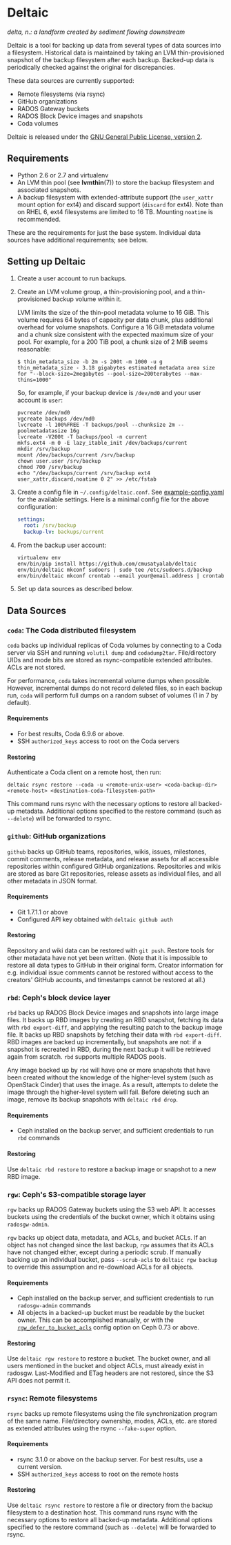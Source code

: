 # Deltaic

_delta, n.: a landform created by sediment flowing downstream_

Deltaic is a tool for backing up data from several types of data sources
into a filesystem.  Historical data is maintained by taking an LVM
thin-provisioned snapshot of the backup filesystem after each backup.
Backed-up data is periodically checked against the original for
discrepancies.

These data sources are currently supported:

*   Remote filesystems (via rsync)
*   GitHub organizations
*   RADOS Gateway buckets
*   RADOS Block Device images and snapshots
*   Coda volumes

Deltaic is released under the [GNU General Public License,
version 2](COPYING).


## Requirements

*   Python 2.6 or 2.7 and virtualenv
*   An LVM thin pool (see **lvmthin**(7)) to store the backup filesystem and
    associated snapshots.
*   A backup filesystem with extended-attribute support (the `user_xattr`
    mount option for ext4) and discard support (`discard` for ext4). 
    Note than on RHEL 6, ext4 filesystems are limited to 16 TB.  Mounting
    `noatime` is recommended.

These are the requirements for just the base system.  Individual data
sources have additional requirements; see below.


## Setting up Deltaic

1.  Create a user account to run backups.

1.  Create an LVM volume group, a thin-provisioning pool, and a
    thin-provisioned backup volume within it.

    LVM limits the size of the thin-pool metadata volume to 16 GiB.  This
    volume requires 64 bytes of capacity per data chunk, plus additional
    overhead for volume snapshots.  Configure a 16 GiB metadata volume and a
    chunk size consistent with the expected maximum size of your pool.  For
    example, for a 200 TiB pool, a chunk size of 2 MiB seems reasonable:

    ```shell
    $ thin_metadata_size -b 2m -s 200t -m 1000 -u g
    thin_metadata_size - 3.18 gigabytes estimated metadata area size for "--block-size=2megabytes --pool-size=200terabytes --max-thins=1000"
    ```

    So, for example, if your backup device is `/dev/md0` and your user
    account is `user`:

    ```shell
    pvcreate /dev/md0
    vgcreate backups /dev/md0
    lvcreate -l 100%FREE -T backups/pool --chunksize 2m --poolmetadatasize 16g
    lvcreate -V200t -T backups/pool -n current
    mkfs.ext4 -m 0 -E lazy_itable_init /dev/backups/current
    mkdir /srv/backup
    mount /dev/backups/current /srv/backup
    chown user.user /srv/backup
    chmod 700 /srv/backup
    echo "/dev/backups/current /srv/backup ext4 user_xattr,discard,noatime 0 2" >> /etc/fstab
    ```

1.  Create a config file in `~/.config/deltaic.conf`.  See
    [example-config.yaml](example-config.yaml) for the available settings. 
    Here is a minimal config file for the above configuration:

    ```yaml
    settings:
      root: /srv/backup
      backup-lv: backups/current
    ```

1.  From the backup user account:

    ```shell
    virtualenv env
    env/bin/pip install https://github.com/cmusatyalab/deltaic
    env/bin/deltaic mkconf sudoers | sudo tee /etc/sudoers.d/backup
    env/bin/deltaic mkconf crontab --email your@email.address | crontab
    ```

1. Set up data sources as described below.


## Data Sources

### `coda`: The Coda distributed filesystem

`coda` backs up individual replicas of Coda volumes by connecting to a
Coda server via SSH and running `volutil dump` and `codadump2tar`.
File/directory UIDs and mode bits are stored as rsync-compatible extended
attributes.  ACLs are not stored.

For performance, `coda` takes incremental volume dumps when possible. 
However, incremental dumps do not record deleted files, so in each backup
run, `coda` will perform full dumps on a random subset of volumes (1 in 7
by default).

#### Requirements

*   For best results, Coda 6.9.6 or above.
*   SSH `authorized_keys` access to root on the Coda servers

#### Restoring

Authenticate a Coda client on a remote host, then run:

    deltaic rsync restore --coda -u <remote-unix-user> <coda-backup-dir> <remote-host> <destination-coda-filesystem-path>

This command runs rsync with the necessary options to restore all
backed-up metadata.  Additional options specified to the restore command
(such as `--delete`) will be forwarded to rsync.


### `github`: GitHub organizations

`github` backs up GitHub teams, repositories, wikis, issues, milestones,
commit comments, release metadata, and release assets for all accessible
repositories within configured GitHub organizations.  Repositories and wikis
are stored as bare Git repositories, release assets as individual files, and
all other metadata in JSON format.

#### Requirements

*   Git 1.7.1.1 or above
*   Configured API key obtained with `deltaic github auth`

#### Restoring

Repository and wiki data can be restored with `git push`.  Restore tools for
other metadata have not yet been written.  (Note that it is impossible to
restore all data types to GitHub in their original form.  Creator
information for e.g. individual issue comments cannot be restored without
access to the creators' GitHub accounts, and timestamps cannot be restored
at all.)


### `rbd`: Ceph's block device layer

`rbd` backs up RADOS Block Device images and snapshots into large image
files.  It backs up RBD images by creating an RBD snapshot, fetching its data
with `rbd export-diff`, and applying the resulting patch to the backup image
file.  It backs up RBD snapshots by fetching their data with `rbd export-diff`.
RBD images are backed up incrementally, but snapshots are not: if a snapshot
is recreated in RBD, during the next backup it will be retrieved again from
scratch.  `rbd` supports multiple RADOS pools.

Any image backed up by `rbd` will have one or more snapshots that have been
created without the knowledge of the higher-level system (such as OpenStack
Cinder) that uses the image.  As a result, attempts to delete the image
through the higher-level system will fail.  Before deleting such an image,
remove its backup snapshots with `deltaic rbd drop`.

#### Requirements

*   Ceph installed on the backup server, and sufficient credentials to run
    `rbd` commands

#### Restoring

Use `deltaic rbd restore` to restore a backup image or snapshot to a new
RBD image.


### `rgw`: Ceph's S3-compatible storage layer

`rgw` backs up RADOS Gateway buckets using the S3 web API.  It accesses
buckets using the credentials of the bucket owner, which it obtains using
`radosgw-admin`.

`rgw` backs up object data, metadata, and ACLs, and bucket ACLs.  If an
object has not changed since the last backup, `rgw` assumes that its ACLs
have not changed either, except during a periodic scrub.  If manually
backing up an individual bucket, pass `--scrub-acls` to
`deltaic rgw backup` to override this assumption and re-download ACLs
for all objects.

#### Requirements

*   Ceph installed on the backup server, and sufficient credentials to run
    `radosgw-admin` commands
*   All objects in a backed-up bucket must be readable by the bucket owner.
    This can be accomplished manually, or with the
    [`rgw_defer_to_bucket_acls`](https://github.com/ceph/ceph/commit/1d7c2041)
    config option on Ceph 0.73 or above.

#### Restoring

Use `deltaic rgw restore` to restore a bucket.  The bucket owner, and all
users mentioned in the bucket and object ACLs, must already exist in
radosgw.  Last-Modified and ETag headers are not restored, since the
S3 API does not permit it.


### `rsync`: Remote filesystems

`rsync` backs up remote filesystems using the file synchronization program
of the same name.  File/directory ownership, modes, ACLs, etc. are stored
as extended attributes using the rsync `--fake-super` option.

#### Requirements

*   rsync 3.1.0 or above on the backup server.  For best results, use a
    current version.
*   SSH `authorized_keys` access to root on the remote hosts

#### Restoring

Use `deltaic rsync restore` to restore a file or directory from the backup
filesystem to a destination host.  This command runs rsync with the
necessary options to restore all backed-up metadata.  Additional options
specified to the restore command (such as `--delete`) will be forwarded to
rsync.
